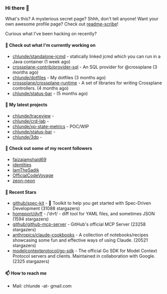 ### Hi there 👋

What's this? A mysterious secret page? Shhh, don't tell anyone!
Want your own awesome profile page? Check out [readme-scribe](https://github.com/muesli/readme-scribe)!

Curious what I've been hacking on recently?

#### 👷 Check out what I'm currently working on

- [chlunde/standalone-jcmd](https://github.com/chlunde/standalone-jcmd) - statically linked jcmd which you can run in a Java container (1 week ago)
- [crossplane-contrib/provider-sql](https://github.com/crossplane-contrib/provider-sql) - An SQL provider for @crossplane (3 months ago)
- [chlunde/dotfiles](https://github.com/chlunde/dotfiles) - My dotfiles (3 months ago)
- [crossplane/crossplane-runtime](https://github.com/crossplane/crossplane-runtime) - A set of libraries for writing Crossplane controllers. (4 months ago)
- [chlunde/status-bar](https://github.com/chlunde/status-bar) -  (5 months ago)

#### 🌱 My latest projects

- [chlunde/traceview](https://github.com/chlunde/traceview) - 
- [chlunde/crd-lab](https://github.com/chlunde/crd-lab) - 
- [chlunde/xp-state-metrics](https://github.com/chlunde/xp-state-metrics) - POC/WIP
- [chlunde/status-bar](https://github.com/chlunde/status-bar) - 
- [chlunde/3dp](https://github.com/chlunde/3dp) - 



#### 👯 Check out some of my recent followers

- [faizajamshaid69](https://github.com/faizajamshaid69)
- [identities](https://github.com/identities)
- [IamTheSadik](https://github.com/IamTheSadik)
- [OfficialCodeVoyage](https://github.com/OfficialCodeVoyage)
- [zeon-neon](https://github.com/zeon-neon)

#### 🌟 Recent Stars

- [github/spec-kit](https://github.com/github/spec-kit) - 💫 Toolkit to help you get started with Spec-Driven Development (31088 stargazers)
- [homeport/dyff](https://github.com/homeport/dyff) - /ˈdʏf/ - diff tool for YAML files, and sometimes JSON (1594 stargazers)
- [github/github-mcp-server](https://github.com/github/github-mcp-server) - GitHub&#39;s official MCP Server (23258 stargazers)
- [anthropics/claude-cookbooks](https://github.com/anthropics/claude-cookbooks) - A collection of notebooks/recipes showcasing some fun and effective ways of using Claude. (20521 stargazers)
- [modelcontextprotocol/go-sdk](https://github.com/modelcontextprotocol/go-sdk) - The official Go SDK for Model Context Protocol servers and clients. Maintained in collaboration with Google. (2325 stargazers)

#### 📫 How to reach me

- Mail: chlunde -at- gmail.com
